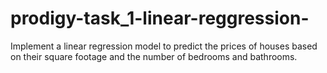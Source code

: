 # prodigy-task_1-linear-reggression-
Implement a linear regression model to predict the prices of houses based on their square footage and the number of bedrooms and bathrooms.
